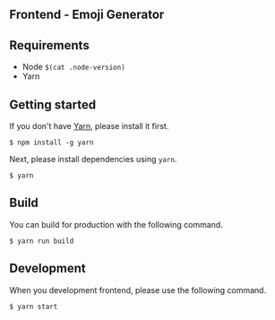 Frontend - Emoji Generator
--------------------------

## Requirements

- Node `$(cat .node-version)`
- Yarn

## Getting started
If you don't have [Yarn](https://yarnpkg.com/lang/en/), please install it first.

```
$ npm install -g yarn
```

Next, please install dependencies using `yarn`.
```
$ yarn
```

## Build
You can build for production with the following command.

```
$ yarn run build
```

## Development
When you development frontend, please use the following command.

```
$ yarn start
```


